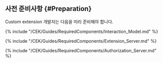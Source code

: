 ## 사전 준비사항 {#Preparation}
Custom extension 개발자는 다음을 미리 준비해야 합니다.

{% include "/CEK/Guides/RequiredComponents/Interaction_Model.md" %}

{% include "/CEK/Guides/RequiredComponents/Extension_Server.md" %}

{% include "/CEK/Guides/RequiredComponents/Authorization_Server.md" %}
